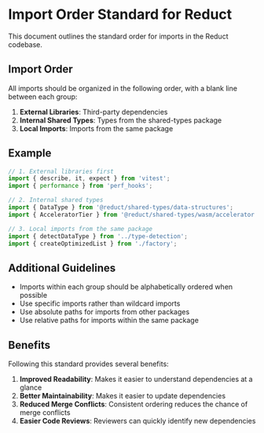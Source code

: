 # Import Order Standard for Reduct

This document outlines the standard order for imports in the Reduct codebase.

## Import Order

All imports should be organized in the following order, with a blank line between each group:

1. **External Libraries**: Third-party dependencies
2. **Internal Shared Types**: Types from the shared-types package
3. **Local Imports**: Imports from the same package

## Example

```typescript
// 1. External libraries first
import { describe, it, expect } from 'vitest';
import { performance } from 'perf_hooks';

// 2. Internal shared types
import { DataType } from '@reduct/shared-types/data-structures';
import { AcceleratorTier } from '@reduct/shared-types/wasm/accelerator';

// 3. Local imports from the same package
import { detectDataType } from '../type-detection';
import { createOptimizedList } from './factory';
```

## Additional Guidelines

- Imports within each group should be alphabetically ordered when possible
- Use specific imports rather than wildcard imports
- Use absolute paths for imports from other packages
- Use relative paths for imports within the same package

## Benefits

Following this standard provides several benefits:

1. **Improved Readability**: Makes it easier to understand dependencies at a glance
2. **Better Maintainability**: Makes it easier to update dependencies
3. **Reduced Merge Conflicts**: Consistent ordering reduces the chance of merge conflicts
4. **Easier Code Reviews**: Reviewers can quickly identify new dependencies
